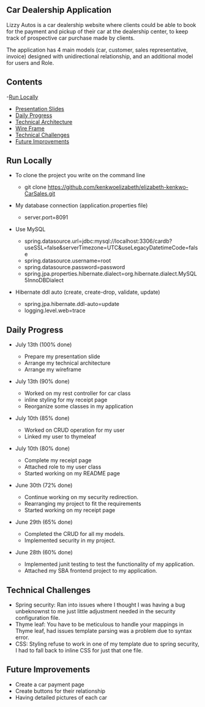 ## Car Dealership Application

Lizzy Autos is a car dealership website where clients could be able to book for the payment and 
pickup of their car at the dealership center, to keep track of prospective car purchase made by clients.


The application has 4 main models (car, customer, sales representative, invoice) designed with
unidirectional relationship, and an additional model for users and Role.





## Contents
-[Run Locally](#run-locally)
- [Presentation Slides](doc/presentation.pdf)
- [Daily Progress](#daily-progress)
- [Technical Architecture](doc/Lizzy-Autos-Technical-Architechture.pdf)
- [Wire Frame](doc/Lizzy-autos-wireframe.pdf)
- [Technical Challenges](#technical-challenges)
- [Future Improvements](#future-improvements)
## Run Locally
- To clone the project you write on the command line
  - git clone https://github.com/kenkwoelizabeth/elizabeth-kenkwo-CarSales.git

- My database connection (application.properties file)
  - server.port=8091

- Use MySQL
  - spring.datasource.url=jdbc:mysql://localhost:3306/cardb?useSSL=false&serverTimezone=UTC&useLegacyDatetimeCode=false
  - spring.datasource.username=root
  - spring.datasource.password=password
  - spring.jpa.properties.hibernate.dialect=org.hibernate.dialect.MySQL5InnoDBDialect

- Hibernate ddl auto (create, create-drop, validate, update)
  - spring.jpa.hibernate.ddl-auto=update
  - logging.level.web=trace



## Daily Progress
- July 13th (100% done)
  - Prepare my presentation slide
  - Arrange my technical architecture
  - Arrange my wireframe


- July 13th (90% done)
  - Worked on my rest controller for car class
  - inline styling for my receipt page
  - Reorganize some classes in my application

- July 10th (85% done)
  - Worked on CRUD operation for my user
  - Linked my user to thymeleaf

- July 10th (80% done)
  - Complete my receipt page
  - Attached role to my user class
  - Started working on my README page


- June 30th (72% done)
  - Continue working on my security redirection.
  - Rearranging my project to fit the requirements
  - Started working on my receipt page


- June 29th (65% done)
  - Completed the CRUD for all my models.
  - Implemented security in my project.


- June 28th (60% done)
  - Implemented junit testing to test the functionality of my application.
  - Attached my SBA frontend project to my application.


## Technical Challenges

- Spring security: Ran into issues where I thought I was having a bug unbeknownst to me just little adjustment needed in the security configuration file.
- Thyme leaf:  You have to be meticulous to handle your mappings in Thyme leaf, had issues template parsing was a problem due to syntax error.
- CSS: Styling refuse to work in one of my template due to spring security, I had to fall back to inline CSS for just that one file.


## Future Improvements
- Create a car payment page
- Create buttons for their relationship
- Having detailed pictures of each car

